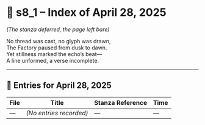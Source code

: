 <!-- Save to: shagi_archives/gdj_25/s04/s00/s8_1_index_of_28.md -->

# 📘 s8_1 – Index of April 28, 2025  
*(The stanza deferred, the page left bare)*

No thread was cast, no glyph was drawn,  
The Factory paused from dusk to dawn.  
Yet stillness marked the echo’s beat—  
A line unformed, a verse incomplete.

---

## 📜 Entries for April 28, 2025

| File | Title | Stanza Reference | Time |
|------|-------|------------------|------|
| — | *(No entries recorded)* | — | — |
